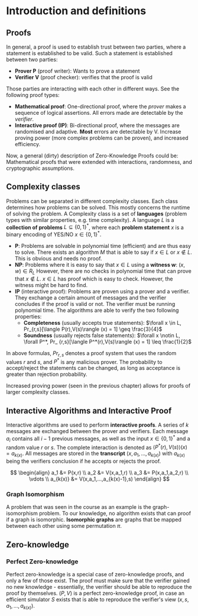 # Introduction and definitions

## Proofs

In general, a proof is used to establish trust between two parties, where a statement is established to be valid.
Such a statement is established between two parties:

- **Prover P** (proof writer): Wants to prove a statement
- **Verifier V** (proof checker): verifies that the proof is valid

Those parties are interacting with each other in different ways. See the following proof types:

- **Mathematical proof**: One-directional proof, where the _prover_ makes a sequence of logical assertions. All errors
  made are detectable by the _verifier_.
- **Interactive proof (IP)**: Bi-directional proof, where the messages are randomised and adaptive. **Most** errors are
  detectable by V. Increase proving power (more complex problems can be proven), and increased efficiency.

Now, a general (dirty) description of Zero-Knowledge Proofs could be: Mathematical proofs that were extended
with interactions, randomness, and cryptographic assumptions.

## Complexity classes

Problems can be separated in different complexity classes. Each class determines how problems can be solved. This mostly
concerns the runtime of solving the problem. A Complexity class is a set of **languages** (problem types with similar
properties, e.g. time complexity). A language $L$ is a **collection of problems** $L \subseteq \{0,1\}^*$, where each
**problem statement** $x$ is a binary encoding of YES/NO $x \in \{0,1\}^*$.

- **P**: Problems are solvable in polynomial time (efficient) and are thus easy to solve. There exists an algorithm $M$
  that is able to say if $x \in L$ or $x \notin L$. This is obvious and needs no proof.
- **NP**: Problems where it is easy to say that $x \in L$ using a **witness w**: $(x,w) \in R_L$ However, there are no
  checks in polynomial time that can prove that $x \notin L$. $x \in L$ has proof which is easy to check. However, the
  witness might be hard to find.
- **IP** (interactive proof): Problems are proven using a prover and a verifier. They exchange a certain amount of
  messages and the verifier concludes if the proof is valid or not. The verifier must be running polynomial time.
  The algorithms are able to verify the two following properties:
    - **Completeness** (usually accepts true statements): $\forall x \in L, Pr_{r,s}[\langle P(r),V(s)\rangle (x) = 1]
      \geq \frac{3}{4}$
    - **Soundness** (usually rejects false statements): $\forall x \notin L, \forall P^*, Pr_
      {r,s}[\langle P^*(r),V(s)\rangle (x) = 1] \leq \frac{1}{2}$

In above formulas, $Pr_{r,s}$ denotes a proof system that uses the random values $r$ and $s$, and $P^*$ is any malicious
prover. The probability to accept/reject the statements can be changed, as long as acceptance is greater than rejection
probability.

Increased proving power (seen in the previous chapter) allows for proofs of larger complexity classes.

## Interactive Algorithms and Interactive Proof

Interactive algorithms are used to perform **interactive proofs**. A series of $k$ messages are exchanged between the
prover and verifiers. Each message $a_i$ contains all $i-1$ previous messages, as well as the input $x \in \{0,1\}^*$ and
a random value $r$ or $s$. The complete interaction is denoted as $\langle P^*(r),V(s)\rangle (x) = a_{k(x)}$. All 
messages are stored in the **transcript** $(x,a_1,...,a_{k(x)})$ with $a_{k(x)}$ being the verifiers conclusion if he 
accepts or rejects the proof. 

$$
\begin{align}
a_1 &= P(x,r) \\
a_2 &= V(x,a_1,r) \\
a_3 &= P(x,a_1,a_2,r) \\
\vdots \\
a_{k(x)} &= V(x,a_1,...,a_{k(x)-1},s)
\end{align}
$$

### Graph Isomorphism

A problem that was seen in the course as an example is the graph-isomorphism problem. To our knowledge, no algorithm 
exists that can proof if a graph is isomorphic. **Isomorphic graphs** are graphs that be mapped between each other using 
some permutation $\pi$. 

## Zero-knowledge

### Perfect Zero-knowledge

Perfect zero-knowledge is a special case of zero-knowledge proofs, and only a few of those exist. The proof must make 
sure that the verifier gained no new knowledge - essentially, the verifier should be able to reproduce the proof by 
themselves. $(P,V)$ is a perfect zero-knowledge proof, in case an efficient simulator $S$ exists that is able to
reproduce the verifier's view $(x,s,a_1,...,a_{k(x)})$.